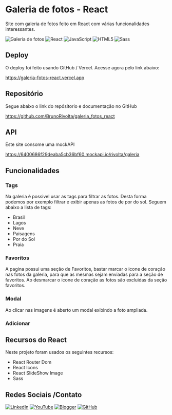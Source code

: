 # Galeria de fotos - React


Site com galeria de fotos feito em React com várias funcionalidades interessantes.

![Galeria de fotos](https://images2.imgbox.com/b4/2a/qq5kmJ1L_o.gif)
![React](https://img.shields.io/badge/react-%2320232a.svg?style=for-the-badge&logo=react&logoColor=%2361DAFB) 
![JavaScript](https://img.shields.io/badge/javascript-%23323330.svg?style=for-the-badge&logo=javascript&logoColor=%23F7DF1E) 
![HTML5](https://img.shields.io/badge/html5-%23323330.svg?style=for-the-badge&logo=html5&logoColor=%23ff8c3b) 
![Sass](https://img.shields.io/badge/sass-%23323330.svg?style=for-the-badge&logo=sass&logoColor=%23db42b2) 


## Deploy

O deploy foi feito usando GitHub / Vercel. Acesse agora pelo link abaixo:

https://galeria-fotos-react.vercel.app


## Repositório

Segue abaixo o link do repósitorio e documentação no GitHub 

https://github.com/BrunoRivolta/galeria_fotos_react


## API

Este site consome uma mockAPI 

https://6400686f29deaba5cb36bf60.mockapi.io/rivolta/galeria


## Funcionalidades


### Tags

Na galeria é possivel usar as tags para filtrar as fotos. Desta forma podemos por exemplo filtrar e exibir apenas as fotos de por do sol. Seguem abaixo a lista de tags:

 - Brasil
 - Lagos
 - Neve
 - Paisagens
 - Por do Sol
 - Praia


### Favoritos

A pagina possui uma seção de Favoritos, bastar marcar o icone de coração nas fotos da galeria, para que as mesmas sejam enviadas para a seção de favoritos. Ao desmarcar o icone de coração as fotos são excluidas da seção favoritos.


### Modal

Ao clicar nas imagens é aberto um modal exibindo a foto ampliada.


### Adicionar 




## Recursos do React

Neste projeto foram usados os seguintes recursos:
 - React Router Dom
 - React Icons
 - React SlideShow Image
 - Sass


## Redes Sociais /Contato

[![LinkedIn](https://img.shields.io/badge/LinkedIn-%230077B5.svg?logo=linkedin&logoColor=white)](https://www.linkedin.com/in/brunorivolta/)
[![YouTube](https://img.shields.io/badge/YouTube-%23FF0000.svg?logo=YouTube&logoColor=white)](https://www.youtube.com/channel/UC6XJ3aQvFBU7gqHvebolwJQ) 
[![Blogger](https://img.shields.io/badge/Blogger-%23FF5722.svg?logo=Blogger&logoColor=white)](https://devrivolta.blogspot.com/) 
[![GitHub](https://img.shields.io/badge/GitHub-%23FFFFFF.svg?logo=GitHub&logoColor=black)](https://github.com/BrunoRivolta) 